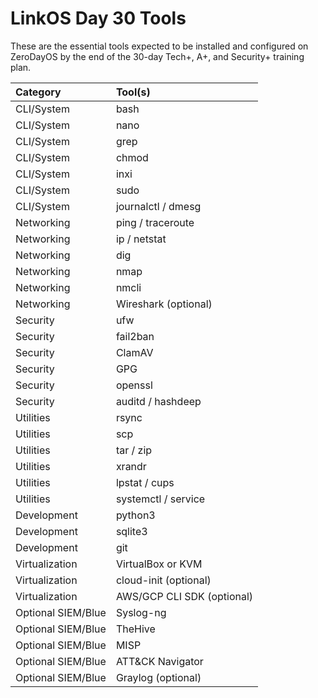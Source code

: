 # LinkOS Day 30 Tools

These are the essential tools expected to be installed and configured on ZeroDayOS by the end of the 30-day Tech+, A+, and Security+ training plan.

| Category           | Tool(s)                    |
|:-------------------|:---------------------------|
| CLI/System         | bash                       |
| CLI/System         | nano                       |
| CLI/System         | grep                       |
| CLI/System         | chmod                      |
| CLI/System         | inxi                       |
| CLI/System         | sudo                       |
| CLI/System         | journalctl / dmesg         |
| Networking         | ping / traceroute          |
| Networking         | ip / netstat               |
| Networking         | dig                        |
| Networking         | nmap                       |
| Networking         | nmcli                      |
| Networking         | Wireshark (optional)       |
| Security           | ufw                        |
| Security           | fail2ban                   |
| Security           | ClamAV                     |
| Security           | GPG                        |
| Security           | openssl                    |
| Security           | auditd / hashdeep          |
| Utilities          | rsync                      |
| Utilities          | scp                        |
| Utilities          | tar / zip                  |
| Utilities          | xrandr                     |
| Utilities          | lpstat / cups              |
| Utilities          | systemctl / service        |
| Development        | python3                    |
| Development        | sqlite3                    |
| Development        | git                        |
| Virtualization     | VirtualBox or KVM          |
| Virtualization     | cloud-init (optional)      |
| Virtualization     | AWS/GCP CLI SDK (optional) |
| Optional SIEM/Blue | Syslog-ng                  |
| Optional SIEM/Blue | TheHive                    |
| Optional SIEM/Blue | MISP                       |
| Optional SIEM/Blue | ATT&CK Navigator           |
| Optional SIEM/Blue | Graylog (optional)         |